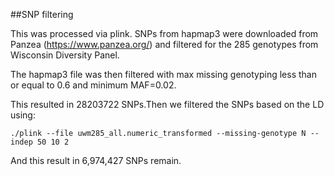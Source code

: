 ##SNP filtering

This was processed via plink. SNPs from hapmap3 were downloaded from Panzea (https://www.panzea.org/) and filtered for the 285 genotypes from Wisconsin Diversity Panel.

The hapmap3 file was then filtered with max missing genotyping less than or equal to 0.6 and minimum MAF=0.02.

This resulted in 28203722 SNPs.Then we filtered the SNPs based on the LD using:

    ./plink --file uwm285_all.numeric_transformed --missing-genotype N --indep 50 10 2
  
And this result in 6,974,427 SNPs remain.
